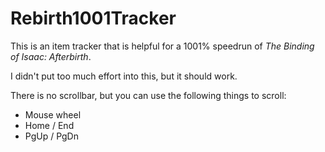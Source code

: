 # Rebirth1001Tracker

This is an item tracker that is helpful for a 1001% speedrun of *The Binding of Isaac: Afterbirth*.

I didn't put too much effort into this, but it should work.

There is no scrollbar, but you can use the following things to scroll:
* Mouse wheel
* Home / End
* PgUp / PgDn
